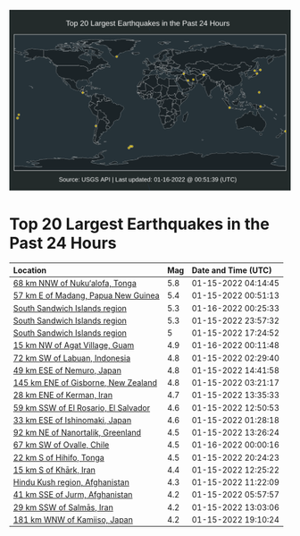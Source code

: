 ![Map](./map.png)

# Top 20 Largest Earthquakes in the Past 24 Hours

| Location | Mag | Date and Time (UTC) |
|:---|:---|:---|
| [68 km NNW of Nuku‘alofa, Tonga](https://earthquake.usgs.gov/earthquakes/eventpage/us7000gc8r) | 5.8 | 01-15-2022 04:14:45 |
| [57 km E of Madang, Papua New Guinea](https://earthquake.usgs.gov/earthquakes/eventpage/us7000gc5i) | 5.4 | 01-15-2022 00:51:13 |
| [South Sandwich Islands region](https://earthquake.usgs.gov/earthquakes/eventpage/us7000gcc7) | 5.3 | 01-16-2022 00:25:33 |
| [South Sandwich Islands region](https://earthquake.usgs.gov/earthquakes/eventpage/us7000gcbp) | 5.3 | 01-15-2022 23:57:32 |
| [South Sandwich Islands region](https://earthquake.usgs.gov/earthquakes/eventpage/us7000gc9f) | 5 | 01-15-2022 17:24:52 |
| [15 km NW of Agat Village, Guam](https://earthquake.usgs.gov/earthquakes/eventpage/us7000gccd) | 4.9 | 01-16-2022 00:11:48 |
| [72 km SW of Labuan, Indonesia](https://earthquake.usgs.gov/earthquakes/eventpage/us7000gc5t) | 4.8 | 01-15-2022 02:29:40 |
| [49 km ESE of Nemuro, Japan](https://earthquake.usgs.gov/earthquakes/eventpage/us7000gc8w) | 4.8 | 01-15-2022 14:41:58 |
| [145 km ENE of Gisborne, New Zealand](https://earthquake.usgs.gov/earthquakes/eventpage/us7000gc6c) | 4.8 | 01-15-2022 03:21:17 |
| [28 km ENE of Kerman, Iran](https://earthquake.usgs.gov/earthquakes/eventpage/us7000gc8m) | 4.7 | 01-15-2022 13:35:33 |
| [59 km SSW of El Rosario, El Salvador](https://earthquake.usgs.gov/earthquakes/eventpage/us7000gc8d) | 4.6 | 01-15-2022 12:50:53 |
| [33 km ESE of Ishinomaki, Japan](https://earthquake.usgs.gov/earthquakes/eventpage/us7000gc5l) | 4.6 | 01-15-2022 01:28:18 |
| [92 km NE of Nanortalik, Greenland](https://earthquake.usgs.gov/earthquakes/eventpage/us7000gc8j) | 4.5 | 01-15-2022 13:26:24 |
| [67 km SW of Ovalle, Chile](https://earthquake.usgs.gov/earthquakes/eventpage/us7000gcbn) | 4.5 | 01-16-2022 00:00:16 |
| [22 km S of Hihifo, Tonga](https://earthquake.usgs.gov/earthquakes/eventpage/us7000gcak) | 4.5 | 01-15-2022 20:24:23 |
| [15 km S of Khārk, Iran](https://earthquake.usgs.gov/earthquakes/eventpage/us7000gc8a) | 4.4 | 01-15-2022 12:25:22 |
| [Hindu Kush region, Afghanistan](https://earthquake.usgs.gov/earthquakes/eventpage/us7000gc85) | 4.3 | 01-15-2022 11:22:09 |
| [41 km SSE of Jurm, Afghanistan](https://earthquake.usgs.gov/earthquakes/eventpage/us7000gc6t) | 4.2 | 01-15-2022 05:57:57 |
| [29 km SSW of Salmās, Iran](https://earthquake.usgs.gov/earthquakes/eventpage/us7000gc8f) | 4.2 | 01-15-2022 13:03:06 |
| [181 km WNW of Kamiiso, Japan](https://earthquake.usgs.gov/earthquakes/eventpage/us7000gca3) | 4.2 | 01-15-2022 19:10:24 |
